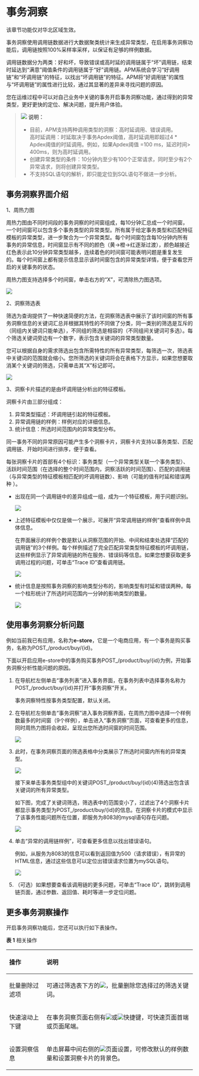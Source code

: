 # 事务洞察<a name="apm_02_0033"></a>

该章节功能仅对华北区域生效。

事务洞察使用调用链数据进行大数据聚类统计来生成异常类型，在启用事务洞察功能后，调用链按照100%采样率采样，以保证有足够的样例数据。

调用链数据分为两类：好和坏，导致错误或高时延的调用链属于“坏”调用链，结束时延达到“满意”阈值条件的调用链属于“好”调用链。APM系统会学习“好调用链”和“坏调用链”的特征，以找出“坏调用链”的特征。APM将“好调用链”的属性与“坏调用链”的属性进行比较，通过其显著的差异来寻找问题的原因。

您在运维过程中可以对自己业务中关键的事务开启事务洞察功能，通过得到的异常类型，更好更快的定位、解决问题，提升用户体验。

>![](public_sys-resources/icon-note.gif) **说明：**   
>-   目前，APM支持两种调用类型的洞察：高时延调用、错误调用。  
>    高时延调用：时延取决于事务Apdex阈值，高时延调用即超过4 \* Apdex阈值的时延调用。例如，如果Apdex阈值 =100 ms，延迟时间\> 400ms，则为高时延调用。  
>-   创建异常类型的条件：10分钟内至少有100个正常请求，同时至少有2个异常请求，则将创建异常类型。  
>-   不支持SQL语句的解析，即只能定位到SQL语句不做进一步分析。  

## 事务洞察界面介绍<a name="section15556172911132"></a>

1、周热力图

周热力图由不同时间段的事务洞察的时间窗组成，每10分钟汇总成一个时间窗，一个时间窗可以包含多个事务类型的异常类型。所有属于给定事务类型和匹配特征模板的异常类型，进一步聚合为一个异常类型。每个时间窗包含每10分钟内所有事务的异常信息，时间窗显示有不同的颜色（黄-\>橙-\>红逐渐过渡），颜色越接近红色表示此10分钟异常类型越多，连续着色的时间窗可能表明问题是重复发生的。每个时间窗上都有提示信息显示该时间窗包含的异常类型详情，便于查看您开启的关键事务的状态。

周热力图支持选择多个时间窗，单击右方的“X”，可清除热力图选项。

![](figures/周热力图.png)

2、洞察筛选表

筛选为查询提供了一种快速简便的方法，在洞察筛选表中展示了该时间窗的所有事务洞察信息的关键词汇总并根据其特性的不同做了分类，同一类别的筛选是互斥的（同组内关键词只能单选），不同组的筛选是相容的（不同组间关键词可多选）。每个筛选关键词旁边有一个数字，表示包含关键词的异常类型数量。

您可以根据自身的需求筛选出包含所需特性的所有异常类型，每筛选一次，筛选表中关键词的范围就会缩小。您所筛选的关键词将会在表格下方显示，如果您想要取消某个关键词的筛选，只需单击其“X”标记即可。

![](figures/洞察筛选表.png)

3、洞察卡片描述的是由坏调用链分析出的特征模板。

洞察卡片由三部分组成：

1.  异常类型描述：坏调用链引起的特征模板。
2.  异常调用链的样例：样例对应的详细信息。
3.  统计信息：所选时间范围内的异常类型分布。

同一事务不同的异常原因可能产生多个洞察卡片，洞察卡片支持以事务类型、匹配调用链、开始时间进行排序，便于查看。

每张洞察卡片的首部有4个标识：事务类型（一个异常类型关联一个事务类型）、活跃时间范围（在选择的整个时间范围内，洞察活跃的时间范围）、匹配的调用链（与异常类型的特征模板相匹配的坏调用链数）、影响（可能的值有时延和错误两种 ）。

-   出现在同一个调用链中的差异组成一组，成为一个特征模板，用于问题识别。

    ![](figures/特征模板.png)


-   上述特征模板中仅仅是做一个展示，可展开“异常调用链的样例”查看样例中具体信息。

    在界面展示的样例个数是默认从洞察范围的开始、中间和结束处选择“匹配的调用链”的3个样例。每个样例描述了完全匹配异常类型特征模板的坏调用链，这些样例显示了异常调用链的所在服务、错误码等信息。如果您想要获取更多调用过程的问题，可单击“Trace ID”查看调用链。

    ![](figures/异常调用链样例.png)


-   统计信息是按照事务洞察的影响类型分布的，影响类型有时延和错误两种。每一个柱形统计了所选时间范围内一分钟的影响类型的数量。

    ![](figures/统计信息.png)


## 使用事务洞察分析问题<a name="section18575286185"></a>

例如当前我已有应用，名称为**e-store**，它是一个电商应用，有一个事务是购买事务，名称为POST\_/product/buy/\{id\}。

下面以开启应用e-store中的事务购买事务POST\_/product/buy/\{id\}为例，开始事务洞察分析性能问题的原因。

1.  在导航栏左侧单击“事务列表”进入事务界面，在事务列表中选择事务名称为POST\_/product/buy/\{id\}并打开“事务洞察”开关。

    事务洞察特性按事务类型配置，默认关闭。

2.  在导航栏左侧单击“事务洞察”进入事务洞察界面，在周热力图中选择一个样例数最多的时间窗（9个样例），单击进入“事务洞察”页面，可查看更多的信息，同时周热力图将会收起，呈现出您所选时间窗的时间范围。

    ![](figures/选择时间范围.png)

3.  此时，在事务洞察页面的筛选表格中分类展示了所选时间窗内所有的异常类型。

    ![](figures/异常类型特性.png)

    接下来单击事务类型组中的关键词POST\_/product/buy/\{id\}\(4\)筛选出包含该关键词的所有异常类型。

    如下图，完成了关键词筛选，筛选表中的范围变小了，过滤出了4个洞察卡片都显示事务类型为POST\_/product/buy/\{id\}的信息。在洞察卡片的模式中显示了该事务性能问题所在位置，即服务为8083的mysql语句存在问题。

    ![](figures/异常调用链.png)

4.  单击“异常的调用链样例”，可查看更多信息以找出错误语句。

    例如，从服务为8083的信息可以看到返回值为500（请求错误），有异常的HTML信息，通过这些信息可以定位出错误请求位置为mySQL语句。

    ![](figures/错误语句.png)

5.  （可选）如果想要查看该调用链的更多问题，可单击“Trace ID”，跳转到调用链页面，通过参数、返回值、耗时等进一步定位问题。

## 更多事务洞察操作<a name="section1665543116144"></a>

开启事务洞察功能后，您还可以执行如下表操作。

**表 1**  相关操作

<a name="table15831736105910"></a>
<table><thead align="left"><tr id="row14583153620596"><th class="cellrowborder" valign="top" width="20%" id="mcps1.2.3.1.1"><p id="p10583203610596"><a name="p10583203610596"></a><a name="p10583203610596"></a>操作</p>
</th>
<th class="cellrowborder" valign="top" width="80%" id="mcps1.2.3.1.2"><p id="p35838364598"><a name="p35838364598"></a><a name="p35838364598"></a>说明</p>
</th>
</tr>
</thead>
<tbody><tr id="row1058316369591"><td class="cellrowborder" valign="top" width="20%" headers="mcps1.2.3.1.1 "><p id="p3583036195916"><a name="p3583036195916"></a><a name="p3583036195916"></a>批量删除过滤项</p>
</td>
<td class="cellrowborder" valign="top" width="80%" headers="mcps1.2.3.1.2 "><p id="p258317365591"><a name="p258317365591"></a><a name="p258317365591"></a>可通过筛选表下方的<a name="image39471331131019"></a><a name="image39471331131019"></a><span><img id="image39471331131019" src="figures/icon-批量删除.png"></span>，批量删除您选择过的筛选关键词。</p>
</td>
</tr>
<tr id="row019992094812"><td class="cellrowborder" valign="top" width="20%" headers="mcps1.2.3.1.1 "><p id="p205831436115916"><a name="p205831436115916"></a><a name="p205831436115916"></a>快速滚动上下键</p>
</td>
<td class="cellrowborder" valign="top" width="80%" headers="mcps1.2.3.1.2 "><p id="p1167075833016"><a name="p1167075833016"></a><a name="p1167075833016"></a>在事务洞察页面右侧有<a name="image1768245161011"></a><a name="image1768245161011"></a><span><img id="image1768245161011" src="figures/icon-快速滚动上键.png"></span>或<a name="image26727576108"></a><a name="image26727576108"></a><span><img id="image26727576108" src="figures/icon-快速滚动下键.png"></span>快捷键，可快速页面首端或页面尾端。</p>
</td>
</tr>
<tr id="row185831236125917"><td class="cellrowborder" valign="top" width="20%" headers="mcps1.2.3.1.1 "><p id="p1358333615919"><a name="p1358333615919"></a><a name="p1358333615919"></a>设置洞察信息</p>
</td>
<td class="cellrowborder" valign="top" width="80%" headers="mcps1.2.3.1.2 "><p id="p585844323319"><a name="p585844323319"></a><a name="p585844323319"></a>单击屏幕中间右侧的<a name="image185291712121113"></a><a name="image185291712121113"></a><span><img id="image185291712121113" src="figures/icon-设置洞察信息.png"></span>页面设置，可修改默认的样例数量和设置洞察卡片的背景色。</p>
</td>
</tr>
</tbody>
</table>

